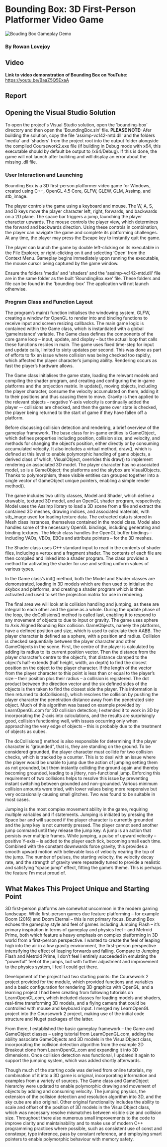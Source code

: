 # Bounding Box: 3D First-Person Platformer Video Game

![Bouding Box Gameplay Demo](https://media.giphy.com/media/be0mPMUo3Ghkcd9TH7/giphy.gif)

### By Rowan Lovejoy

## Video

**Link to video demonstration of Bounding Box on YouTube:** https://youtu.be/BaaZ5Q5ExaA

## Report

## Opening the Visual Studio Solution

To open the project's Visual Studio solution, open the 'bounding-box' directory and then open the 'BoundingBox.sln' file. **PLEASE NOTE:** Afer building the solution, copy the file 'assimp-vc142-mtd.dll' and the folders 'media' and 'shaders' from the project root into the output folder alongside the compiled Coursework2.exe file (if building in Debug mode with x64, this executable should by default be output to /x64/Debug). If this is done, the game will not launch after building and will display an error about the missing .dll file.

### User Interaction and Launching

Bounding Box is a 3D first-person platformer video game for Windows, created using C++, OpenGL 4.5 Core, GLFW, GLEW, GLM, Assimp, and stb_image.

The player controls the game using a keyboard and mouse. The W, A, S, and D keys move the player character left, right, forwards, and backwards on a 2D plane. The space bar triggers a jump, launching the player character upwards. The mouse controls the player view, which determines the forward and backwards direction. Using these controls in combination, the player can navigate the game and complete its platforming challenges. At any time, the player may press the Escape key to instantly quit the game.

The player can launch the game by double left-clicking on its executable in the File Explorer, or right-clicking on it and selecting ‘Open’ from the Context Menu. Gameplay begins immediately upon running the executable, the mouse cursor being captured by the game window. 

Ensure the folders 'media' and 'shaders' and the 'assimp-vc142-mtd.dll' file are in the same folder as the built 'BoundingBox.exe' file. These folders and file can be found in the 'bounding-box' The application will not launch otherwise.

### Program Class and Function Layout

The program’s main() function initialises the windowing system, GLFW, creating a window for OpenGL to render into and binding functions to receive input and screen resizing callbacks. The main game logic is contained within the Game class, which is instantiated with a global ‘gameInstance’ variable. The Game class defines the components of the core game loop – input, update, and display – but the actual loop that calls these functions resides in main. The game uses fixed time-step for input and update calls, limited to sixty updates per second. This was done as part of efforts to fix an issue where collision was being checked too rapidly, which affected the player character’s jumping ability. Rendering occurs as fast the player’s hardware allows.

The Game class initialises the game state, loading the relevant models and compiling the shader program, and creating and configuring the in-game platforms and the projection matrix. In update(), moving objects, including the player character, consume the velocity accumulated on them, adding it to their positions and thus causing them to move. Gravity is then applied to the relevant objects – negative Y-axis velocity is continually added the player -- collisions are checked, and then the game over state is checked, the player being returned to the start of game if they have fallen off a platform.

Before discussing collision detection and rendering, a brief overview of the gameplay framework. The base class for in-game entities is GameObject, which defines properties including position, collision size, and velocity, and methods for changing the object’s position, either directly or by consuming accumulated velocity. It also includes a virtual method, draw(), which is defined at this level to enable polymorphic handling of game objects, a derived class of which, VisualObject, overrides this draw() to implement rendering an associated 3D model. The player character has no associated model, so is a GameObject; the platforms and the skybox are VisualObjects. Thanks to polymorphism, these visible entities can grouped together into a single vector of GameObject unique pointers, enabling a simple render method().

The game includes two utility classes, Model and Shader, which define a drawable, textured 3D model, and an OpenGL shader program, respectively. Model uses the Assimp library to load a 3D scene from a file and extract the contained 3D meshes, drawing indices, and associated materials, with stb_image used for loading texture data. The extracted data is stored in Mesh class instances, themselves contained in the model class. Model also handles some of the necessary OpenGL bindings, including generating and binding textures. The Mesh class handles the OpenGL buffer bindings – including VAOs, VBOs, EBOs and attribute pointers – for the 3D meshes.

The Shader class uses C++ standard input to read in the contents of shader files, including a vertex and a fragment shader. The contents of each file are then compiled and linked into a shader program. The class provides a method for activating the shader for use and setting uniform values of various types.

In the Game class’s init() method, both the Model and Shader classes are demonstrated, loading in 3D models which are then used to initialise the skybox and platforms, and creating a shader program which is then activated and used to set the projection matrix for use in rendering.

The final area we will look at is collision handling and jumping, as these are integral to each other and the game as a whole. During the update phase of the loop, the doCollisions() method is called last, enabling it to respond to any movement of objects to due to input or gravity. The game uses sphere to Axis Aligned Bounding Box collision. GameObjects, namely the platforms, have a defined position and size, which is used to calculate their AABB. The player character is defined as a sphere, with a position and radius. Collision is checked sequentially between the player character and other GameObjects in the scene. First, the centre of the player is calculated by adding its radius to its current position vector. Then the distance from the player character’s centre to the object’s, that distance clamped to the object’s half-extends (half height, width, an depth) to find the closest position on the object to the player character. If the length of the vector from the player character to this point is less than or equal to the player’s size – their position plus their radius – a collision is registered. The dot product between the direction vector and the six defined sides of the objects is then taken to find the closest side the player. This information is then returned to doCollisions(), which resolves the collision by pushing the player character the penetration distance away from the penetrated side object. Much of this algorithm was based on example provided by LearnOpenGL.com for 2D collision detection; I extended it to work in 3D by incorporating the Z-axis into calculations, and the results are surprisingly good, collision functioning well, with issues occurring only when approaching the very edge of objects – this is probably due to the treatment of objects as cubes.

The doCollisions() method is also responsible for determining if the player character is “grounded”, that is, they are standing on the ground. To be considered grounded, the player character must collide for two collision checks, which is tracked by a counter. This is to deal with an issue where the player would be unable to jump due the action of jumping setting them as not grounded, but them instantly colliding the ground again and thereby becoming grounded, leading to a jittery, non-functional jump. Enforcing this requirement of two collisions helps to resolve this issue by preventing instant switching between grounded and non-grounded. Various minimum collision amounts were tried, with lower values being more responsive but very occasionally causing small glitches. Two was found to be suitable in most cases.

Jumping is the most complex movement ability in the game, requiring multiple variables and if statements. Jumping is initiated by pressing the Space bar and will succeed if the player character is currently grounded and the jump key is not currently pressed. The player cannot send another jump command until they release the jump key. A jump is an action that persists over multiple frames. While jumping, a pulse of upward velocity – positive Y-axis – is added to the player each tick, becoming small each time. Combined with the constant downwards force gravity, this provides a smooth upward motion with believable loss of velocity nearing the top of the jump. The number of pulses, the starting velocity, the velocity decay rate, and the strength of gravity were repeatedly tuned to provide a realistic and satisfying “space jump” effect, fitting the game’s theme. This is perhaps the feature I’m most proud of.

## What Makes This Project Unique and Starting Point

3D first-person platforms are somewhat uncommon in the modern gaming landscape. While first-person games due feature platforming – for example Doom (2016) and Doom Eternal – this is not primary focus. Bounding Box echoes the gameplay style and feel of games including Jumping Flash  – it’s primary inspiration in terms of gameplay and physics feel – and Metroid Prime, both which feature a heavy emphasis on complex platforming in 3D world from a first-person perspective. I wanted to create the feel of leaping high into the air in a low gravity environment, the first-person perspective intensifying the effect of leaping forwards and falling. Compare to Jumping Flash and Metroid Prime, I don’t feel I entirely succeeded in emulating the “powerful” feel of the jumps, but with further adjustment and improvement to the physics system, I feel I could get there.

Development of the project had two starting points: the Coursework 2 project provided for the module, which provided functions and variables and a basic configuration for rendering 3D graphics with OpenGL; and a learning project I had been creating from following tutorials on LearnOpenGL.com, which included classes for loading models and shaders, real-time transforming 3D models, and a flying camera that could be controlled with mouse and keyboard input. I merged my LearnOpenGL project into the Coursework 2 project, making use of the initial code structure and Nuget packages of the latter.

From there, I established the basic gameplay framework – the Game and GameObject classes – using tutorial from LearnOpenGL.com, adding the ability associate GameObjects and 3D models in the VisualObject class, incorporating the collision detection algorithm from the example 2D Breakout clone from LearnOpenGL.com and expanding it into 3D dimensions. Once collision detection was functional, I updated it again to support the jumping system, which was added shortly afterwards.

Though much of the starting code was derived from online tutorials, my combination of it into a 3D game is original, incorporating information and examples from a variety of sources. The Game class and GameObject hierarchy were updated to enable polymorphic drawing and movement of objects by adding and consuming velocity. The jumping physics, the extension of the collision detection and resolution algorithm into 3D, and the sky cube are also original. Other original functionality includes the ability to scale and offset of the position of 3D models in the VisualObject class, which was necessary resolve mismatches between visible size and collision size. Throughout there also numerous small improvements to the code to improve clarity and maintainability and to make use of modern C++ programming practices where possible, such as consistent use of const and constexpr, type inference, pass by constant reference, and employing smart pointers to enable polymorphic behaviour with memory safety.
